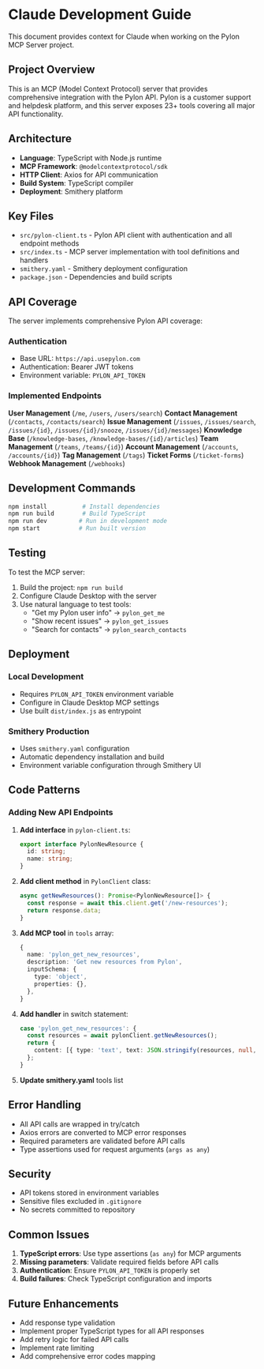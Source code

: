 # Claude Development Guide

This document provides context for Claude when working on the Pylon MCP Server project.

## Project Overview

This is an MCP (Model Context Protocol) server that provides comprehensive integration with the Pylon API. Pylon is a customer support and helpdesk platform, and this server exposes 23+ tools covering all major API functionality.

## Architecture

- **Language**: TypeScript with Node.js runtime
- **MCP Framework**: `@modelcontextprotocol/sdk`
- **HTTP Client**: Axios for API communication
- **Build System**: TypeScript compiler
- **Deployment**: Smithery platform

## Key Files

- `src/pylon-client.ts` - Pylon API client with authentication and all endpoint methods
- `src/index.ts` - MCP server implementation with tool definitions and handlers
- `smithery.yaml` - Smithery deployment configuration
- `package.json` - Dependencies and build scripts

## API Coverage

The server implements comprehensive Pylon API coverage:

### Authentication

- Base URL: `https://api.usepylon.com`
- Authentication: Bearer JWT tokens
- Environment variable: `PYLON_API_TOKEN`

### Implemented Endpoints

**User Management** (`/me`, `/users`, `/users/search`)
**Contact Management** (`/contacts`, `/contacts/search`)
**Issue Management** (`/issues`, `/issues/search`, `/issues/{id}`, `/issues/{id}/snooze`, `/issues/{id}/messages`)
**Knowledge Base** (`/knowledge-bases`, `/knowledge-bases/{id}/articles`)
**Team Management** (`/teams`, `/teams/{id}`)
**Account Management** (`/accounts`, `/accounts/{id}`)
**Tag Management** (`/tags`)
**Ticket Forms** (`/ticket-forms`)
**Webhook Management** (`/webhooks`)

## Development Commands

```bash
npm install          # Install dependencies
npm run build        # Build TypeScript
npm run dev         # Run in development mode
npm start           # Run built version
```

## Testing

To test the MCP server:

1. Build the project: `npm run build`
2. Configure Claude Desktop with the server
3. Use natural language to test tools:
   - "Get my Pylon user info" → `pylon_get_me`
   - "Show recent issues" → `pylon_get_issues`
   - "Search for contacts" → `pylon_search_contacts`

## Deployment

### Local Development

- Requires `PYLON_API_TOKEN` environment variable
- Configure in Claude Desktop MCP settings
- Use built `dist/index.js` as entrypoint

### Smithery Production

- Uses `smithery.yaml` configuration
- Automatic dependency installation and build
- Environment variable configuration through Smithery UI

## Code Patterns

### Adding New API Endpoints

1. **Add interface** in `pylon-client.ts`:

   ```typescript
   export interface PylonNewResource {
     id: string;
     name: string;
   }
   ```

2. **Add client method** in `PylonClient` class:

   ```typescript
   async getNewResources(): Promise<PylonNewResource[]> {
     const response = await this.client.get('/new-resources');
     return response.data;
   }
   ```

3. **Add MCP tool** in `tools` array:

   ```typescript
   {
     name: 'pylon_get_new_resources',
     description: 'Get new resources from Pylon',
     inputSchema: {
       type: 'object',
       properties: {},
     },
   }
   ```

4. **Add handler** in switch statement:

   ```typescript
   case 'pylon_get_new_resources': {
     const resources = await pylonClient.getNewResources();
     return {
       content: [{ type: 'text', text: JSON.stringify(resources, null, 2) }],
     };
   }
   ```

5. **Update smithery.yaml** tools list

## Error Handling

- All API calls are wrapped in try/catch
- Axios errors are converted to MCP error responses
- Required parameters are validated before API calls
- Type assertions used for request arguments (`args as any`)

## Security

- API tokens stored in environment variables
- Sensitive files excluded in `.gitignore`
- No secrets committed to repository

## Common Issues

1. **TypeScript errors**: Use type assertions (`as any`) for MCP arguments
2. **Missing parameters**: Validate required fields before API calls
3. **Authentication**: Ensure `PYLON_API_TOKEN` is properly set
4. **Build failures**: Check TypeScript configuration and imports

## Future Enhancements

- Add response type validation
- Implement proper TypeScript types for all API responses
- Add retry logic for failed API calls
- Implement rate limiting
- Add comprehensive error codes mapping
